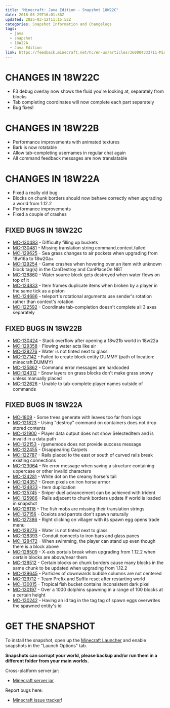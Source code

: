 ```yaml
---
title: "Minecraft: Java Edition - Snapshot 18W22C"
date: 2018-05-29T16:01:36Z
updated: 2025-03-12T11:15:52Z
categories: Snapshot Information and Changelogs
tags:
  - java
  - snapshot
  - 18W22A
  - Java Edition
link: https://feedback.minecraft.net/hc/en-us/articles/360004333711-Minecraft-Java-Edition-Snapshot-18W22C
---
```


# CHANGES IN 18W22C

- F3 debug overlay now shows the fluid you're looking at, separately from blocks
- Tab completing coordinates will now complete each part separately
- Bug fixes!

# CHANGES IN 18W22B

- Performance improvements with animated textures
- Bark is now rotatable
- Allow tab-completing usernames in regular chat again
- All command feedback messages are now translatable

# CHANGES IN 18W22A

- Fixed a really old bug
- Blocks on chunk borders should now behave correctly when upgrading a world from 1.12.2
- Performance improvements
- Fixed a couple of crashes

## FIXED BUGS IN 18W22C

- [MC-130483](https://bugs.mojang.com/browse/MC-130483) - Difficulty filling up buckets
- [MC-130481](https://bugs.mojang.com/browse/MC-130481) - Missing translation string command.context.failed
- [MC-129625](https://bugs.mojang.com/browse/MC-129625) - Sea grass changes to air pockets when upgrading from 18w16a to 18w20a+
- [MC-129254](https://bugs.mojang.com/browse/MC-129254) - Game crashes when hovering over an item with unknown block tag(s) in the CanDestroy and CanPlaceOn NBT
- [MC-128860](https://bugs.mojang.com/browse/MC-128860) - Water source block gets destroyed when water flows on top of it
- [MC-124833](https://bugs.mojang.com/browse/MC-124833) - Item frames duplicate items when broken by a player in the same tick as a piston
- [MC-124686](https://bugs.mojang.com/browse/MC-124686) - teleport's rotational arguments use sender's rotation rather than context's rotation
- [MC-122592](https://bugs.mojang.com/browse/MC-122592) - Coordinate tab-completion doesn't complete all 3 axes separately

## FIXED BUGS IN 18W22B

- [MC-130424](https://bugs.mojang.com/browse/MC-130424) - Stack overflow after opening a 18w21b world in 18w22a
- [MC-129358](https://bugs.mojang.com/browse/MC-129358) - Flowing water acts like air
- [MC-128276](https://bugs.mojang.com/browse/MC-128276) - Water is not tinted next to glass
- [MC-127142](https://bugs.mojang.com/browse/MC-127142) - Failed to create block entity DUMMY (path of location: minecraft:DUMMY)
- [MC-125862](https://bugs.mojang.com/browse/MC-125862) - Command error messages are hardcoded
- [MC-124312](https://bugs.mojang.com/browse/MC-124312) - Snow layers on grass blocks don't make grass snowy unless manually placed
- [MC-122626](https://bugs.mojang.com/browse/MC-122626) - Unable to tab-complete player names outside of commands

## FIXED BUGS IN 18W22A

- [MC-1809](https://bugs.mojang.com/browse/MC-1809) - Some trees generate with leaves too far from logs
- [MC-121823](https://bugs.mojang.com/browse/MC-121823) - Using "destroy" command on containers does not drop stored contents
- [MC-121900](https://bugs.mojang.com/browse/MC-121900) - Player data output does not show SelectedItem and is invalid in a data path
- [MC-122153](https://bugs.mojang.com/browse/MC-122153) - /gamemode does not provide success message
- [MC-122455](https://bugs.mojang.com/browse/MC-122455) - Disappearing Carpets
- [MC-122787](https://bugs.mojang.com/browse/MC-122787) - Rails placed to the east or south of curved rails break existing connections
- [MC-123064](https://bugs.mojang.com/browse/MC-123064) - No error message when saving a structure containing uppercase or other invalid characters
- [MC-124281](https://bugs.mojang.com/browse/MC-124281) - White dot on the creamy horse's tail
- [MC-124357](https://bugs.mojang.com/browse/MC-124357) - Green pixels on iron horse armor
- [MC-124833](https://bugs.mojang.com/browse/MC-124833) - Item duplication
- [MC-125745](https://bugs.mojang.com/browse/MC-125745) - Sniper duel advancement can be achieved with trident
- [MC-125986](https://bugs.mojang.com/browse/MC-125986) - Rails adjacent to chunk borders update if world is loaded in snapshot
- [MC-126118](https://bugs.mojang.com/browse/MC-126118) - The fish mobs are missing their translation strings
- [MC-127156](https://bugs.mojang.com/browse/MC-127156) - Ocelots and parrots don't spawn naturally
- [MC-127386](https://bugs.mojang.com/browse/MC-127386) - Right clicking on villager with its spawn egg opens trade menu
- [MC-128276](https://bugs.mojang.com/browse/MC-128276) - Water is not tinted next to glass
- [MC-128393](https://bugs.mojang.com/browse/MC-128393) - Conduit connects to iron bars and glass panes
- [MC-128472](https://bugs.mojang.com/browse/MC-128472) - When swimming, the player can stand up even though there is a block above
- [MC-128509](https://bugs.mojang.com/browse/MC-128509) - X-axis portals break when upgrading from 1.12.2 when certain blocks are above/near them
- [MC-128512](https://bugs.mojang.com/browse/MC-128512) - Certain blocks on chunk borders cause many blocks in the same chunk to be updated when upgrading from 1.12.2
- [MC-129645](https://bugs.mojang.com/browse/MC-129645) - Particles of downwards bubble columns are not centered
- [MC-129712](https://bugs.mojang.com/browse/MC-129712) - Team Prefix and Suffix reset after restarting world
- [MC-130015](https://bugs.mojang.com/browse/MC-130015) - Tropical fish bucket contains inconsistent dark pixel
- [MC-130197](https://bugs.mojang.com/browse/MC-130197) - Over a 1000 dolphins spawning in a range of 100 blocks at a certain height
- [MC-130242](https://bugs.mojang.com/browse/MC-130242) - Having an id tag in the tag tag of spawn eggs overwrites the spawned entity's id

# GET THE SNAPSHOT

To install the snapshot, open up the [Minecraft Launcher](https://minecraft.net/download) and enable snapshots in the "Launch Options" tab.

**Snapshots can corrupt your world, please backup and/or run them in a different folder from your main worlds.**

Cross-platform server jar:

- [Minecraft server jar](https://launcher.mojang.com/mc/game/18w22c/server/d66173b86e26e6835e36c63eb2828652186a4698/server.jar)

Report bugs here:

- [Minecraft issue tracker](https://bugs.mojang.com/browse/MC)!
